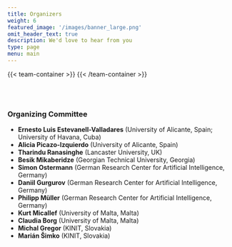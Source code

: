 ```yaml
---
title: Organizers
weight: 6
featured_image: '/images/banner_large.png'
omit_header_text: true
description: We'd love to hear from you
type: page
menu: main
---
```


{{< team-container >}}
{{< /team-container >}}

<br>  
</br>  

### Organizing Committee

- **Ernesto Luis Estevanell-Valladares** (University of Alicante, Spain; University of Havana, Cuba)  
- **Alicia Picazo-Izquierdo** (University of Alicante, Spain)  
- **Tharindu Ranasinghe** (Lancaster University, UK)  
- **Besik Mikaberidze** (Georgian Technical University, Georgia)  
- **Simon Ostermann** (German Research Center for Artificial Intelligence, Germany)  
- **Daniil Gurgurov** (German Research Center for Artificial Intelligence, Germany)  
- **Philipp Müller** (German Research Center for Artificial Intelligence, Germany)  
- **Kurt Micallef** (University of Malta, Malta)  
- **Claudia Borg** (University of Malta, Malta)  
- **Michal Gregor** (KINIT, Slovakia)  
- **Marián Šimko** (KINIT, Slovakia)


<!-- [//]: # (#### Acknowledgements)

[//]: # (>> The EmoRec EEG workshop is organized by the Horizon Europe  project GAIN funded by the European Union &#40;GA no.101078950&#41;.) -->
